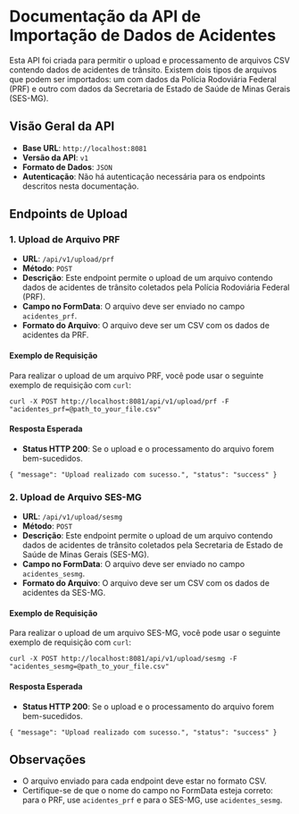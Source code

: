 # Documentação da API de Importação de Dados de Acidentes

Esta API foi criada para permitir o upload e processamento de arquivos CSV contendo dados de acidentes de trânsito. Existem dois tipos de arquivos que podem ser importados: um com dados da Polícia Rodoviária Federal (PRF) e outro com dados da Secretaria de Estado de Saúde de Minas Gerais (SES-MG).

## Visão Geral da API

- **Base URL**: `http://localhost:8081`
- **Versão da API**: `v1`
- **Formato de Dados**: `JSON`
- **Autenticação**: Não há autenticação necessária para os endpoints descritos nesta documentação.

## Endpoints de Upload

### 1. Upload de Arquivo PRF

- **URL**: `/api/v1/upload/prf`
- **Método**: `POST`
- **Descrição**: Este endpoint permite o upload de um arquivo contendo dados de acidentes de trânsito coletados pela Polícia Rodoviária Federal (PRF).
- **Campo no FormData**: O arquivo deve ser enviado no campo `acidentes_prf`.
- **Formato do Arquivo**: O arquivo deve ser um CSV com os dados de acidentes da PRF.

#### Exemplo de Requisição

Para realizar o upload de um arquivo PRF, você pode usar o seguinte exemplo de requisição com `curl`:

```curl -X POST http://localhost:8081/api/v1/upload/prf -F "acidentes_prf=@path_to_your_file.csv"```

#### Resposta Esperada

- **Status HTTP 200**: Se o upload e o processamento do arquivo forem bem-sucedidos.

```{ "message": "Upload realizado com sucesso.", "status": "success" }```

### 2. Upload de Arquivo SES-MG

- **URL**: `/api/v1/upload/sesmg`
- **Método**: `POST`
- **Descrição**: Este endpoint permite o upload de um arquivo contendo dados de acidentes de trânsito coletados pela Secretaria de Estado de Saúde de Minas Gerais (SES-MG).
- **Campo no FormData**: O arquivo deve ser enviado no campo `acidentes_sesmg`.
- **Formato do Arquivo**: O arquivo deve ser um CSV com os dados de acidentes da SES-MG.

#### Exemplo de Requisição

Para realizar o upload de um arquivo SES-MG, você pode usar o seguinte exemplo de requisição com `curl`:

```curl -X POST http://localhost:8081/api/v1/upload/sesmg -F "acidentes_sesmg=@path_to_your_file.csv"```


#### Resposta Esperada

- **Status HTTP 200**: Se o upload e o processamento do arquivo forem bem-sucedidos.

```{ "message": "Upload realizado com sucesso.", "status": "success" }```

## Observações

- O arquivo enviado para cada endpoint deve estar no formato CSV.
- Certifique-se de que o nome do campo no FormData esteja correto: para o PRF, use `acidentes_prf` e para o SES-MG, use `acidentes_sesmg`.

